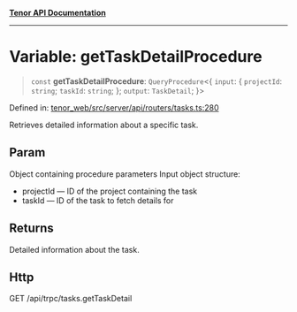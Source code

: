 [**Tenor API Documentation**](../../README.md)

***

# Variable: getTaskDetailProcedure

> `const` **getTaskDetailProcedure**: `QueryProcedure`\<\{ `input`: \{ `projectId`: `string`; `taskId`: `string`; \}; `output`: `TaskDetail`; \}\>

Defined in: [tenor\_web/src/server/api/routers/tasks.ts:280](https://github.com/Apantli/Tenor/blob/b33873959b5093fc3e3d66ac4f230a78a6395bbd/tenor_web/src/server/api/routers/tasks.ts#L280)

Retrieves detailed information about a specific task.

## Param

Object containing procedure parameters
Input object structure:
- projectId — ID of the project containing the task
- taskId — ID of the task to fetch details for

## Returns

Detailed information about the task.

## Http

GET /api/trpc/tasks.getTaskDetail
